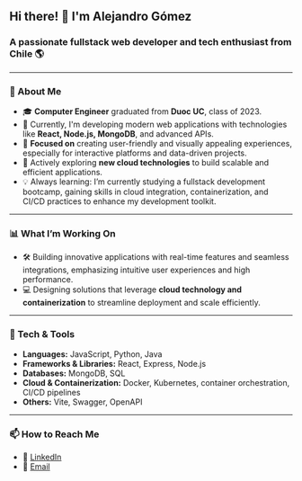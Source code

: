 <h2>Hi there! 👋 I'm Alejandro Gómez</h2>

<h3>A passionate fullstack web developer and tech enthusiast from Chile 🌎</h3>

<hr>

<h3>📖 About Me</h3>
<ul>
  <li>🎓 <strong>Computer Engineer</strong> graduated from <strong>Duoc UC</strong>, class of 2023.</li>
  <li>💼 Currently, I'm developing modern web applications with technologies like <strong>React, Node.js, MongoDB</strong>, and advanced APIs.</li>
  <li>🚀 <strong>Focused on</strong> creating user-friendly and visually appealing experiences, especially for interactive platforms and data-driven projects.</li>
  <li>🎯 Actively exploring <strong>new cloud technologies</strong> to build scalable and efficient applications.</li>
  <li>💡 Always learning: I’m currently studying a fullstack development bootcamp, gaining skills in cloud integration, containerization, and CI/CD practices to enhance my development toolkit.</li>
</ul>

<hr>

<h3>📊 What I’m Working On</h3>
<ul>
  <li>🛠 Building innovative applications with real-time features and seamless integrations, emphasizing intuitive user experiences and high performance.</li>
  <li>💻 Designing solutions that leverage <strong>cloud technology and containerization</strong> to streamline deployment and scale efficiently.</li>
</ul>

<hr>

<h3>🔧 Tech & Tools</h3>
<ul>
  <li><strong>Languages:</strong> JavaScript, Python, Java</li>
  <li><strong>Frameworks & Libraries:</strong> React, Express, Node.js</li>
  <li><strong>Databases:</strong> MongoDB, SQL</li>
  <li><strong>Cloud & Containerization:</strong> Docker, Kubernetes, container orchestration, CI/CD pipelines</li>
  <li><strong>Others:</strong> Vite, Swagger, OpenAPI</li>
</ul>

<hr>

<h3>📫 How to Reach Me</h3>
<ul>
  <li>💼 <a href="https://www.linkedin.com/in/ale-gs">LinkedIn</a></li>
  <li>📧 <a href="mailto:ale.gomez.saez@gmail.com">Email</a></li>
</ul>
